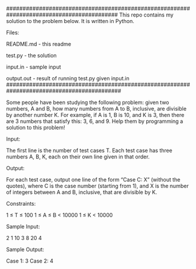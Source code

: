 ##########################################################################################
This repo contains my solution to the problem below. It is written in Python. 

Files:

README.md  - this readme

test.py    - the solution

input.in   - sample input

output.out - result of running test.py given input.in
###########################################################################################


Some people have been studying the following problem: given two numbers, A and B, how many numbers from A to B, inclusive, 
are divisible by another number K. For example, if A is 1, B is 10, and K is 3, then there are 3 numbers that satisfy this: 
3, 6, and 9. Help them by programming a solution to this problem!

Input:

The first line is the number of test cases T. Each test case has three numbers A, B, K, each on their own line given in that order.

Output:

For each test case, output one line of the form “Case C: X” (without the quotes), where C is the case number (starting from 1), 
and X is the number of integers between A and B, inclusive, that are divisible by K.

Constraints:

1 ≤ T ≤ 100
1 ≤ A ≤ B < 10000
1 ≤ K < 10000

Sample Input:

2
1
10
3
8
20
4

Sample Output:

Case 1: 3
Case 2: 4
